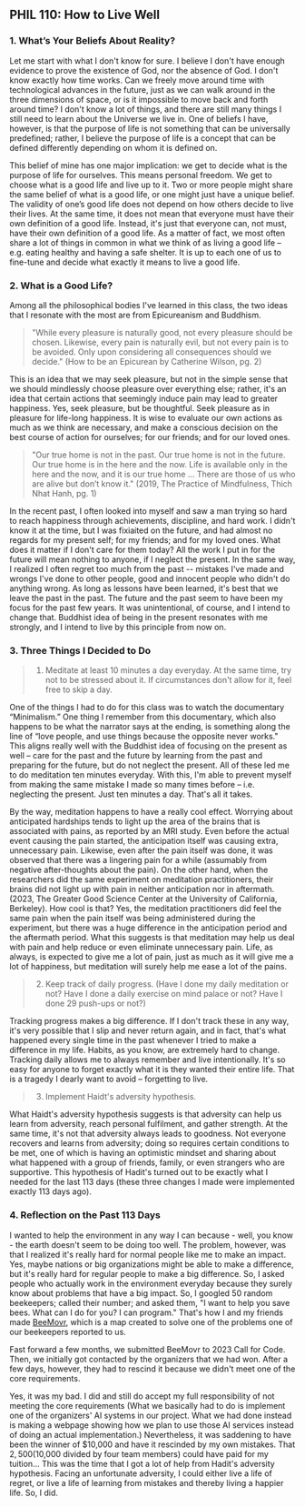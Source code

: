 ## PHIL 110: How to Live Well

### 1. What’s Your Beliefs About Reality?

Let me start with what I don't know for sure.
I believe I don't have enough evidence to prove the existence of God, nor the absence of God.
I don't know exactly how time works.
Can we freely move around time with technological advances in the future, just as we can walk around in the three dimensions of space, or is it impossible to move back and forth around time?
I don't know a lot of things, and there are still many things I still need to learn about the Universe we live in.
One of beliefs I have, however, is that the purpose of life is not something that can be universally predefined; rather, I believe the purpose of life is a concept that can be defined differently depending on whom it is defined on.

This belief of mine has one major implication: we get to decide what is the purpose of life for ourselves.
This means personal freedom.
We get to choose what is a good life and live up to it.
Two or more people might share the same belief of what is a good life, or one might just have a unique belief.
The validity of one’s good life does not depend on how others decide to live their lives.
At the same time, it does not mean that everyone must have their own definition of a good life.
Instead, it's just that everyone can, not must, have their own definition of a good life.
As a matter of fact, we most often share a lot of things in common in what we think of as living a good life – e.g. eating healthy and having a safe shelter.
It is up to each one of us to fine-tune and decide what exactly it means to live a good life.

### 2. What is a Good Life?

Among all the philosophical bodies I've learned in this class, the two ideas that I resonate with the most are from Epicureanism and Buddhism.

> "While every pleasure is naturally good, not every pleasure should be chosen. Likewise, every pain is naturally evil, but not every pain is to be avoided.
Only upon considering all consequences should we decide."
(How to be an Epicurean by Catherine Wilson, pg. 2)

This is an idea that we may seek pleasure, but not in the simple sense that we should mindlessly choose pleasure over everything else; rather, it's an idea that certain actions that seemingly induce pain may lead to greater happiness.
Yes, seek pleasure, but be thoughtful.
Seek pleasure as in pleasure for life-long happiness.
It is wise to evaluate our own actions as much as we think are necessary, and make a conscious decision on the best course of action for ourselves; for our friends; and for our loved ones.

> "Our true home is not in the past.
Our true home is not in the future.
Our true home is in the here and the now.
Life is available only in the here and the now, and it is our true home … There are those of us who are alive but don’t know it."
(2019, The Practice of Mindfulness, Thich Nhat Hanh, pg. 1)

In the recent past, I often looked into myself and saw a man trying so hard to reach happiness through achievements, discipline, and hard work.
I didn't know it at the time, but I was fixiaited on the future, and had almost no regards for my present self; for my friends; and for my loved ones.
What does it matter if I don't care for them today?
All the work I put in for the future will mean nothing to anyone, if I neglect the present.
In the same way, I realized I often regret too much from the past -- mistakes I've made and wrongs I've done to other people, good and innocent people who didn't do anything wrong.
As long as lessons have been learned, it's best that we leave the past in the past.
The future and the past seem to have been my focus for the past few years.
It was unintentional, of course, and I intend to change that.
Buddhist idea of being in the present resonates with me strongly, and I intend to live by this principle from now on.

### 3. Three Things I Decided to Do

> 1. Meditate at least 10 minutes a day everyday. At the same time, try not to be stressed about it. If circumstances don't allow for it, feel free to skip a day.

One of the things I had to do for this class was to watch the documentary “Minimalism.”
One thing I remember from this documentary, which also happens to be what the narrator says at the ending, is something along the line of “love people, and use things because the opposite never works."
This aligns really well with the Buddhist idea of focusing on the present as well – care for the past and the future by learning from the past and preparing for the future, but do not neglect the present.
All of these led me to do meditation ten minutes everyday.
With this, I'm able to prevent myself from making the same mistake I made so many times before – i.e. neglecting the present.
Just ten minutes a day.
That's all it takes.

By the way, meditation happens to have a really cool effect.
Worrying about anticipated hardships tends to light up the area of the brains that is associated with pains, as reported by an MRI study.
Even before the actual event causing the pain started, the anticipation itself was causing extra, unnecessary pain.
Likewise, even after the pain itself was done, it was observed that there was a lingering pain for a while (assumably from negative after-thoughts about the pain).
On the other hand, when the researchers did the same experiment on meditation practitioners, their brains did not light up with pain in neither anticipation nor in aftermath.
(2023, The Greater Good Science Center at the University of California, Berkeley).
How cool is that?
Yes, the meditation practitioners did feel the same pain when the pain itself was being administered during the experiment, but there was a huge difference in the anticipation period and the aftermath period.
What this suggests is that meditation may help us deal with pain and help reduce or even eliminate unnecessary pain.
Life, as always, is expected to give me a lot of pain, just as much as it will give me a lot of happiness, but meditation will surely help me ease a lot of the pains.

> 2. Keep track of daily progress. (Have I done my daily meditation or not? Have I done a daily exercise on mind palace or not? Have I done 29 push-ups or not?)

Tracking progress makes a big difference.
If I don't track these in any way, it's very possible that I slip and never return again, and in fact, that's what happened every single time in the past whenever I tried to make a difference in my life.
Habits, as you know, are extremely hard to change.
Tracking daily allows me to always remember and live intentionally.
It's so easy for anyone to forget exactly what it is they wanted their entire life.
That is a tragedy I dearly want to avoid – forgetting to live.

> 3. Implement Haidt's adversity hypothesis. 

What Haidt's adversity hypothesis suggests is that adversity can help us learn from adversity, reach personal fulfilment, and gather strength.
At the same time, it's not that adversity always leads to goodness.
Not everyone recovers and learns from adversity; doing so requires certain conditions to be met, one of which is having an optimistic mindset and sharing about what happened with a group of friends, family, or even strangers who are supportive.
This hypothesis of Hadit's turned out to be exactly what I needed for the last 113 days (these three changes I made were implemented exactly 113 days ago).

### 4. Reflection on the Past 113 Days

I wanted to help the environment in any way I can because - well, you know - the earth doesn't seem to be doing too well.
The problem, however, was that I realized it's really hard for normal people like me to make an impact.
Yes, maybe nations or big organizations might be able to make a difference, but it's really hard for regular people to make a big difference.
So, I asked people who actually work in the environment everyday because they surely know about problems that have a big impact.
So, I googled 50 random beekeepers; called their number; and asked them, "I want to help you save bees.
What can I do for you? I can program."
That's how I and my friends made [BeeMovr](https://beemovr.com), which is a map created to solve one of the problems one of our beekeepers reported to us.

Fast forward a few months, we submitted BeeMovr to 2023 Call for Code.
Then, we initially got contacted by the organizers that we had won.
After a few days, however, they had to rescind it because we didn't meet one of the core requirements.

Yes, it was my bad.
I did and still do accept my full responsibility of not meeting the core requirements (What we basically had to do is implement one of the organizers' AI systems in our project. What we had done instead is making a webpage showing how we plan to use those AI services instead of doing an actual implementation.)
Nevertheless, it was saddening to have been the winner of $10,000 and have it rescinded by my own mistakes.
That $2,500 ($10,000 divided by four team members) could have paid for my tuition...
This was the time that I got a lot of help from Hadit's adversity hypothesis.
Facing an unfortunate adversity, I could either live a life of regret, or live a life of learning from mistakes and thereby living a happier life.
So, I did.
